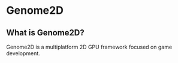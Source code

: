 Genome2D
========
What is Genome2D?
-----------------
Genome2D is a multiplatform 2D GPU framework focused on game development. 
